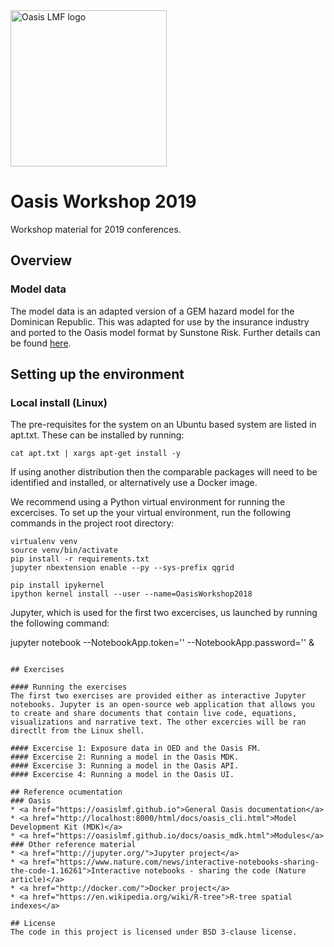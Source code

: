 <img src="https://oasislmf.org/packages/oasis_theme_package/themes/oasis_theme/assets/src/oasis-lmf-colour.png" alt="Oasis LMF logo" width="250"/>

# Oasis Workshop 2019

Workshop material for 2019 conferences.

## Overview
### Model data

The model data is an adapted version of a GEM hazard model for the Dominican Republic. This was adapted for use by the insurance industry and ported to the Oasis model format by Sunstone Risk. Further details can be found [here](http://www.sunstonerisk.com/gem/).

## Setting up the environment

### Local install (Linux)

The pre-requisites for the system on an Ubuntu based system are listed in apt.txt. These can be installed by running:

```
cat apt.txt | xargs apt-get install -y
```
If using another distribution then the comparable packages will need to be identified and installed, or alternatively use a Docker image.

We recommend using a Python virtual environment for running the excercises. To set up the your virtual environment, run the following commands in the project root directory:

```
virtualenv venv
source venv/bin/activate
pip install -r requirements.txt
jupyter nbextension enable --py --sys-prefix qgrid

pip install ipykernel
ipython kernel install --user --name=OasisWorkshop2018
```

Jupyter, which is used for the first two excercises, us launched by running the following command:

jupyter notebook  --NotebookApp.token='' --NotebookApp.password='' &
```

## Exercises

#### Running the exercises
The first two exercises are provided either as interactive Jupyter notebooks. Jupyter is an open-source web application that allows you to create and share documents that contain live code, equations, visualizations and narrative text. The other excercies will be ran directlt from the Linux shell.

#### Excercise 1: Exposure data in OED and the Oasis FM.
#### Excercise 2: Running a model in the Oasis MDK.
#### Excercise 3: Running a model in the Oasis API.
#### Excercise 4: Running a model in the Oasis UI.

## Reference ocumentation
### Oasis
* <a href="https://oasislmf.github.io">General Oasis documentation</a>
* <a href="http://localhost:8000/html/docs/oasis_cli.html">Model Development Kit (MDK)</a>
* <a href="https://oasislmf.github.io/docs/oasis_mdk.html">Modules</a>
### Other reference material
* <a href="http://jupyter.org/">Jupyter project</a>
* <a href="https://www.nature.com/news/interactive-notebooks-sharing-the-code-1.16261">Interactive notebooks - sharing the code (Nature article)</a>
* <a href="http://docker.com/">Docker project</a>
* <a href="https://en.wikipedia.org/wiki/R-tree">R-tree spatial indexes</a>

## License
The code in this project is licensed under BSD 3-clause license.
